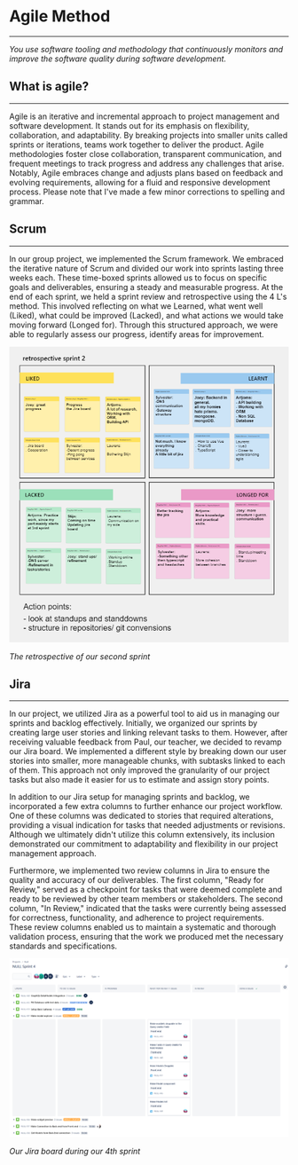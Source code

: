 # Agile Method
***
*You use software tooling and methodology that continuously monitors and improve the software quality during software development.*

## What is agile?
***

Agile is an iterative and incremental approach to project management and software development. It stands out for its emphasis on flexibility, collaboration, and adaptability. 
By breaking projects into smaller units called sprints or iterations, teams work together to deliver the product.
Agile methodologies foster close collaboration, transparent communication, and frequent meetings to track progress and address any challenges that arise. Notably, 
Agile embraces change and adjusts plans based on feedback and evolving requirements, allowing for a fluid and responsive development process. 
Please note that I've made a few minor corrections to spelling and grammar.

## Scrum
***
In our group project, we implemented the Scrum framework. We embraced the iterative nature of Scrum and divided our work into sprints lasting three weeks each. These time-boxed sprints allowed us to focus on specific goals and deliverables, ensuring a steady and measurable progress. At the end of each sprint, we held a sprint review and retrospective using the 4 L's method. This involved reflecting on what we Learned, what went well (Liked), what could be improved (Lacked), and what actions we would take moving forward (Longed for). Through this structured approach, we were able to regularly assess our progress, identify areas for improvement.

![retro sprint 2](https://github.com/Null-Not-Found/DashBuddy-Documentation/blob/main/Learning%20Outcomes/Images/Sprint%20retro%20group%20project.png)

*The retrospective of our second sprint*

## Jira
***
In our project, we utilized Jira as a powerful tool to aid us in managing our sprints and backlog effectively. Initially, we organized our sprints by creating large user stories and linking relevant tasks to them. However, after receiving valuable feedback from Paul, our teacher, we decided to revamp our Jira board. We implemented a different style by breaking down our user stories into smaller, more manageable chunks, with subtasks linked to each of them. This approach not only improved the granularity of our project tasks but also made it easier for us to estimate and assign story points.

In addition to our Jira setup for managing sprints and backlog, we incorporated a few extra columns to further enhance our project workflow. One of these columns was dedicated to stories that required alterations, providing a visual indication for tasks that needed adjustments or revisions. Although we ultimately didn't utilize this column extensively, its inclusion demonstrated our commitment to adaptability and flexibility in our project management approach.

Furthermore, we implemented two review columns in Jira to ensure the quality and accuracy of our deliverables. The first column, "Ready for Review," served as a checkpoint for tasks that were deemed complete and ready to be reviewed by other team members or stakeholders. The second column, "In Review," indicated that the tasks were currently being assessed for correctness, functionality, and adherence to project requirements. These review columns enabled us to maintain a systematic and thorough validation process, ensuring that the work we produced met the necessary standards and specifications.

![jira board sprint 4](https://github.com/Null-Not-Found/DashBuddy-Documentation/blob/main/Learning%20Outcomes/Images/Jira%20board%20sprint%204%20group%20project.png)

*Our Jira board during our 4th sprint*

